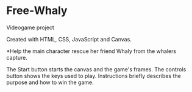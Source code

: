 # Free-Whaly
Videogame project

Created with HTML, CSS, JavaScript and Canvas.

*Help the main character rescue her friend Whaly from the whalers capture.

The Start button starts the canvas and the game's frames.
The controls button shows the keys used to play.
Instructions briefly describes the purpose and how to win the game.
